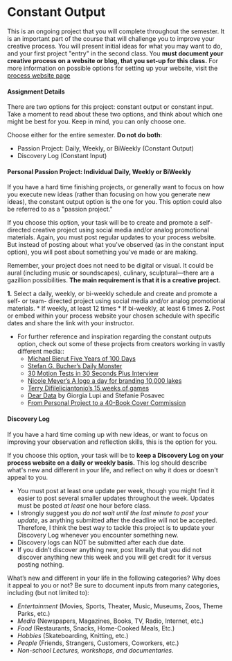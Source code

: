 # Constant Output

This is an ongoing project that you will complete throughout the semester. It is an important part of the course that will challenge you to improve your creative process. You will present initial ideas for what you may want to do, and your first project "entry" in the second class. You __must document your creative process on a website or blog, that you set-up for this class.__ For more information on possible options for setting up your website, visit the [process website page](process_website.md)


#### Assignment Details
There are two options for this project: constant output or constant input. Take a moment to read about these two options, and think about which one might be best for you. Keep in mind, you can only choose one.

Choose either for the entire semester. **Do not do both**:

*   Passion Project: Daily, Weekly, or BiWeekly (Constant Output)
*   Discovery Log (Constant Input)


#### Personal Passion Project: Individual Daily, Weekly or BiWeekly

If you have a hard time finishing projects, or generally want to focus on how you execute new ideas (rather than focusing on how you generate new ideas), the constant output option is the one for you. This option could also be referred to as a "passion project."

If you choose this option, your task will be to create and promote a self-directed creative project using social media and/or analog promotional materials. Again, you must post regular updates to your process website. But instead of posting about what you've observed (as in the constant input option), you will post about something you've made or are making.

Remember, your project does not need to be digital or visual. It could be aural (including music or soundscapes), culinary, sculptural—there are a gazillion possibilities. **The main requirement is that it is a creative project.**

**1.** Select a daily, weekly, or bi-weekly schedule and create and promote a self- or team- directed project using social media and/or analog promotional materials.
    *   If weekly, at least 12 times
    *   If bi-weekly, at least 6 times
**2.** Post or embed within your process website your chosen schedule with specific dates and share the link with your instructor.

*   For further reference and inspiration regarding the constant outputs option, check out some of these projects from creators working in vastly different media::
    *   [Michael Bierut Five Years of 100 Days](http://designobserver.com/feature/five-years-of-100-days/24678)
    *   [Stefan G. Bucher’s Daily Monster](http://www.dailymonster.com/344_loves_you/monsterarchive.html)
    *   [30 Motion Tests in 30 Seconds Plus Interview](http://greyscalegorilla.com/blog/2011/01/30-motion-tests-in-30-seconds-plus-interview)
    *   [Nicole Meyer’s A logo a day for branding 10,000 lakes](http://www.psfk.com/2011/09/branding-10000-lakes-one-minnesota-lake-one-logo-every-day.html)
    *   [Terry Difileliciantonio’s 15 weeks of games](https://15weeksofgames.wordpress.com/)
    *   [Dear Data](http://www.dear-data.com/theproject) by Giorgia Lupi and Stefanie Posavec
    * [From Personal Project to a 40-Book Cover Commission](http://99u.com/articles/53891/from-personal-project-to-a-40-book-cover-commission)
    
#### Discovery Log

If you have a hard time coming up with new ideas, or want to focus on improving your observation and reflection skills, this is the option for you.

If you choose this option, your task will be to **keep a Discovery Log on your process website on a daily or weekly basis.** This log should describe what's new and different in your life, and reflect on why it does or doesn't appeal to you. 

* You must post at least one update per week, though you might find it easier to post several smaller updates throughout the week. Updates must be posted _at least_ one hour before class. 
* I strongly suggest you *do not wait until the last minute to post your update*, as anything submitted after the deadline will not be accepted. Therefore, I think the best way to tackle this project is to update your Discovery Log whenever you encounter something new.
*   Discovery logs can NOT be submitted after each due date.
*   If you didn’t discover anything new, post literally that you did not discover anything new this week and you will get credit for it versus posting nothing.

What’s new and different in your life in the following categories? Why does it appeal to you or not? Be sure to document inputs from many categories, including (but not limited to):

*   _Entertainment_ (Movies, Sports, Theater, Music, Museums, Zoos, Theme Parks, etc.)
*   _Media_ (Newspapers, Magazines, Books, TV, Radio, Internet, etc.)
*   _Food_ (Restaurants, Snacks, Home-Cooked Meals, Etc.)
*   _Hobbies_ (Skateboarding, Knitting, etc.)
*   _People_ (Friends, Strangers, Customers, Coworkers, etc.)
*   _Non-school Lectures, workshops, and documentaries._


